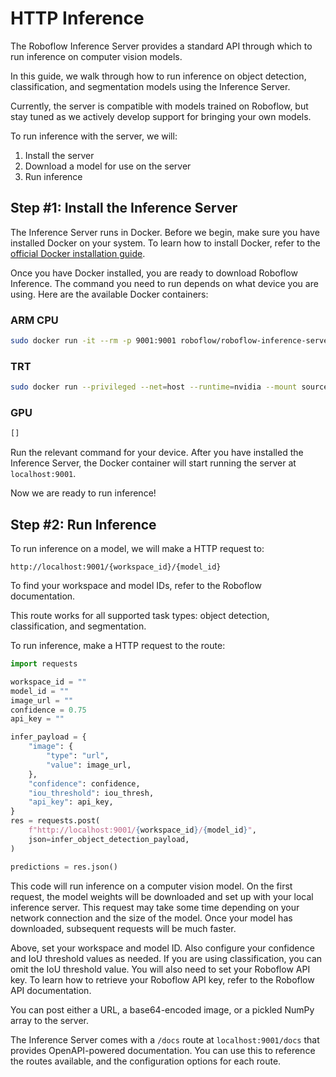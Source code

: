 # HTTP Inference

The Roboflow Inference Server provides a standard API through which to run inference on computer vision models.

In this guide, we walk through how to run inference on object detection, classification, and segmentation models using the Inference Server.

Currently, the server is compatible with models trained on Roboflow, but stay tuned as we actively develop support for bringing your own models.

To run inference with the server, we will:

1. Install the server
2. Download a model for use on the server
3. Run inference

## Step #1: Install the Inference Server

The Inference Server runs in Docker. Before we begin, make sure you have installed Docker on your system. To learn how to install Docker, refer to the [official Docker installation guide](https://docs.docker.com/get-docker/).

Once you have Docker installed, you are ready to download Roboflow Inference. The command you need to run depends on what device you are using. Here are the available Docker containers:

### ARM CPU

```bash
sudo docker run -it --rm -p 9001:9001 roboflow/roboflow-inference-server-arm-cpu
```

### TRT

```bash
sudo docker run --privileged --net=host --runtime=nvidia --mount source=roboflow,target=/cache -e NUM_WORKERS=1 roboflow/roboflow-inference-server-trt-jetson:latest
```

### GPU

```bash
[]
```

Run the relevant command for your device. After you have installed the Inference Server, the Docker container will start running the server at `localhost:9001`.

Now we are ready to run inference!

## Step #2: Run Inference

To run inference on a model, we will make a HTTP request to:

```url
http://localhost:9001/{workspace_id}/{model_id}
```

To find your workspace and model IDs, refer to the Roboflow documentation.

This route works for all supported task types: object detection, classification, and segmentation.

To run inference, make a HTTP request to the route:

```python
import requests

workspace_id = ""
model_id = ""
image_url = ""
confidence = 0.75
api_key = ""

infer_payload = {
    "image": {
        "type": "url",
        "value": image_url,
    },
    "confidence": confidence,
    "iou_threshold": iou_thresh,
    "api_key": api_key,
}
res = requests.post(
    f"http://localhost:9001/{workspace_id}/{model_id}",
    json=infer_object_detection_payload,
)

predictions = res.json()
```

This code will run inference on a computer vision model. On the first request, the model weights will be downloaded and set up with your local inference server. This request may take some time depending on your network connection and the size of the model. Once your model has downloaded, subsequent requests will be much faster.

Above, set your workspace and model ID. Also configure your confidence and IoU threshold values as needed. If you are using classification, you can omit the IoU threshold value. You will also need to set your Roboflow API key. To learn how to retrieve your Roboflow API key, refer to the Roboflow API documentation.

You can post either a URL, a base64-encoded image, or a pickled NumPy array to the server.

The Inference Server comes with a `/docs` route at `localhost:9001/docs` that provides OpenAPI-powered documentation. You can use this to reference the routes available, and the configuration options for each route.